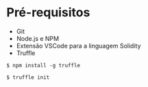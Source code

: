 
# Pré-requisitos
- Git
- Node.js e NPM 
- Extensão VSCode para a linguagem Solidity
- Truffle
```
$ npm install -g truffle
```
```
$ truffle init
```
